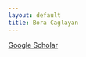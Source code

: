 ```yaml
---
layout: default
title: Bora Caglayan
---
```


[Google Scholar](https://scholar.google.com/citations?user=ANZg0hsAAAAJ&hl=en)
